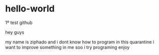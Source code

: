# hello-world
1º test github


hey guys 

my name is ziphado and i dont know how to program
in this quarantine i want to improve something in me soo i try programing
enjoy
